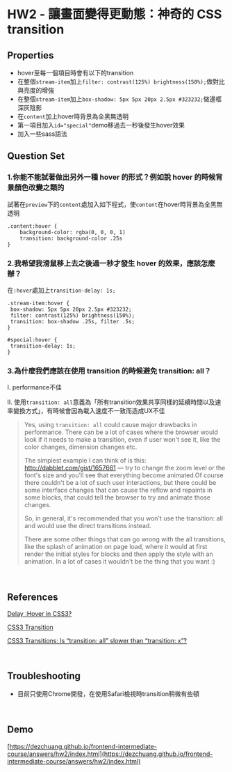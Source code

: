 
# HW2 - 讓畫面變得更動態：神奇的 CSS transition

## Properties
* hover至每一個項目時會有以下的transition
* 在整個`stream-item`加上`filter: contrast(125%) brightness(150%);`做對比與亮度的增強
* 在整個`stream-item`加上`box-shadow: 5px 5px 20px 2.5px #323232;`做邊框深灰陰影
* 在`content`加上hover時背景為全黑無透明
* 第一項目加入`id="special"`demo移過去一秒後發生hover效果
* 加入一些sass語法

## Question Set

### 1.你能不能試著做出另外一種 hover 的形式？例如說 hover 的時候背景顏色改變之類的
試著在`preview`下的`content`處加入如下程式，使`content`在hover時背景為全黑無透明

```
.content:hover {
    background-color: rgba(0, 0, 0, 1)
    transition: background-color .25s
}
```

### 2.我希望我滑鼠移上去之後過一秒才發生 hover 的效果，應該怎麼辦？
在`:hover`處加上`transition-delay: 1s;`

 ```
.stream-item:hover {
  box-shadow: 5px 5px 20px 2.5px #323232;
  filter: contrast(125%) brightness(150%);
  transition: box-shadow .25s, filter .5s;
}

#special:hover {
  transition-delay: 1s;
 }
 ```


### 3.為什麼我們應該在使用 transition 的時候避免 transition: all？
I. performance不佳

II. 使用`transition: all`意義為「所有transition效果共享同樣的延續時間以及速率變換方式」，有時候會因為載入速度不一致而造成UX不佳

>Yes, using `transition: all` could cause major drawbacks in performance. There can be a lot of cases where the browser would look if it needs to make a transition, even if user won't see it, like the color changes, dimension changes etc.
>
>The simplest example I can think of is this: http://dabblet.com/gist/1657661 — try to change the zoom level or the font's size and you'll see that everything become animated.Of course there couldn't be a lot of such user interactions, but there could be some interface changes that can cause the reflow and repaints in some blocks, that could tell the browser to try and animate those changes.
>
>So, in general, it's recommended that you won't use the transition: all and would use the direct transitions instead.
>
>There are some other things that can go wrong with the all transitions, like the splash of animation on page load, where it would at first render the initial styles for blocks and then apply the style with an animation. In a lot of cases it wouldn't be the thing that you want :)


<br>

## References
[Delay :Hover in CSS3?](http://stackoverflow.com/questions/8566090/delay-hover-in-css3)

[CSS3 Transition](https://www.w3cplus.com/content/css3-transition)

[CSS3 Transitions: Is “transition: all” slower than “transition: x”?
](http://stackoverflow.com/questions/8947441/css3-transitions-is-transition-all-slower-than-transition-x)

<br>

## Troubleshooting
* 目前只使用Chrome開發，在使用Safari檢視時transition稍微有些頓

<br>

## Demo
[https://dezchuang.github.io/frontend-intermediate-course/answers/hw2/index.html](https://dezchuang.github.io/frontend-intermediate-course/answers/hw2/index.html)
